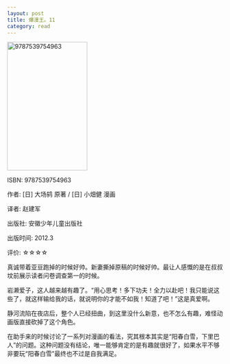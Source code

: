 ```yaml
---
layout: post
title: 爆漫王。11
category: read
---
```

<img class="cover" alt="9787539754963" src="/images/2012/12/9787539754963-187x300.jpg" width="187" height="300" />

ISBN: 9787539754963

作者: [日] 大场鸫 原著 / [日] 小畑健 漫画

译者: 赵建军

出版社: 安徽少年儿童出版社

出版时间: 2012.3

评价: ☆☆☆☆

真诚带着亚豆跑掉的时候好帅。新妻撕掉原稿的时候好帅。最让人感慨的是在叔叔坟前展示读者问卷调查第一的时候。

岩濑爱子，这人越来越有趣了。“用心思考！多下功夫！全力以赴吧！我只能说这些了，就这样输给我的话，就说明你的才能不如我！知道了吧！”这是真爱啊。

静河流陷在夜店后，整个人已经扭曲，到这里没什么新意，也不怎么有趣，难怪动画版直接砍掉了这个角色。

在助手来的时候讨论了一系列对漫画的看法，究其根本其实是“阳春白雪，下里巴人”的问题。这种问题没有结论，唯一能够肯定的是有趣就很好了，如果水平不够非要玩“阳春白雪”最终也不过是自我满足。
